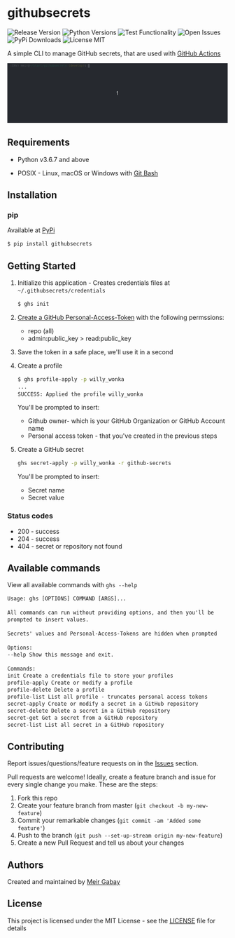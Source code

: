 # githubsecrets

![Release Version](https://img.shields.io/github/v/release/unfor19/githubsecrets) ![Python Versions](https://img.shields.io/pypi/pyversions/githubsecrets) ![Test Functionality](https://img.shields.io/travis/com/unfor19/githubsecrets?label=test) ![Open Issues](https://img.shields.io/github/issues-raw/unfor19/githubsecrets) ![PyPi Downloads](https://img.shields.io/pypi/dm/githubsecrets) ![License MIT](https://img.shields.io/github/license/unfor19/githubsecrets)

A simple CLI to manage GitHub secrets, that are used with [GitHub Actions](https://github.com/features/actions)

![Usage-Example](./assets/github-secrets-usage.gif)

## Requirements

- Python v3.6.7 and above

- POSIX - Linux, macOS or Windows with [Git Bash](https://gitforwindows.org/)

## Installation

### pip

Available at [PyPi](https://pypi.org/project/githubsecrets/)

```bash
$ pip install githubsecrets
```

## Getting Started

1. Initialize this application - Creates credentials files at `~/.githubsecrets/credentials`

   ```bash
   $ ghs init
   ```

1. [Create a GitHub Personal-Access-Token](https://github.com/settings/tokens) with the following permssions:

   - repo (all)
   - admin:public_key > read:public_key

1. Save the token in a safe place, we'll use it in a second

1. Create a profile

   ```bash
   $ ghs profile-apply -p willy_wonka
   ...
   SUCCESS: Applied the profile willy_wonka
   ```

   You'll be prompted to insert:

   - Github owner- which is your GitHub Organization or GitHub Account name
   - Personal access token - that you've created in the previous steps

1. Create a GitHub secret

   ```bash
   ghs secret-apply -p willy_wonka -r github-secrets
   ```

   You'll be prompted to insert:

   - Secret name
   - Secret value

### Status codes

- 200 - success
- 204 - success
- 404 - secret or repository not found

## Available commands

View all available commands with `ghs --help`

```
Usage: ghs [OPTIONS] COMMAND [ARGS]...

All commands can run without providing options, and then you'll be
prompted to insert values.

Secrets' values and Personal-Access-Tokens are hidden when prompted

Options:
--help Show this message and exit.

Commands:
init Create a credentials file to store your profiles
profile-apply Create or modify a profile
profile-delete Delete a profile
profile-list List all profile - truncates personal access tokens
secret-apply Create or modify a secret in a GitHub repository
secret-delete Delete a secret in a GitHub repository
secret-get Get a secret from a GitHub repository
secret-list List all secret in a GitHub repository
```

## Contributing

Report issues/questions/feature requests on in the [Issues](https://github.com/unfor19/githubsecrets/issues) section.

Pull requests are welcome! Ideally, create a feature branch and issue for every single change you make. These are the steps:

1. Fork this repo
2. Create your feature branch from master (`git checkout -b my-new-feature`)
3. Commit your remarkable changes (`git commit -am 'Added some feature'`)
4. Push to the branch (`git push --set-up-stream origin my-new-feature`)
5. Create a new Pull Request and tell us about your changes

## Authors

Created and maintained by [Meir Gabay](https://github.com/unfor19)

## License

This project is licensed under the MIT License - see the [LICENSE](https://github.com/unfor19/githubsecrets/blob/master/LICENSE) file for details
